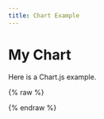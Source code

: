 ```yaml
---
title: Chart Example
---
```


# My Chart

Here is a Chart.js example.

<!-- Include Chart.js library -->
<script src="https://cdn.jsdelivr.net/npm/chart.js"></script>

<div style="width: 50%">
  <canvas id="canvas" height="450" width="600"></canvas>
</div>

{% raw %}
<script>
function getRandomDataArray() {
  var dataArray = [];
  for (var i = 0; i < 7; i++) {
    dataArray.push(Math.round(Math.random() * 100));
  }
  return dataArray;
}

var chartData = {
  labels: ["January", "February", "March", "April", "May", "June", "July"],
  datasets: [
    {
      label: "My First dataset",
      data: getRandomDataArray(),
      backgroundColor: "rgba(220,220,220,0.2)",
      borderColor: "rgba(220,220,220,1)",
      pointBackgroundColor: "rgba(220,220,220,1)",
      pointBorderColor: "#fff",
      pointHoverBackgroundColor: "#fff",
      pointHoverBorderColor: "rgba(220,220,220,1)",
      fill: true,
    },
    {
      label: "My Second dataset",
      data: getRandomDataArray(),
      backgroundColor: "rgba(151,187,205,0.2)",
      borderColor: "rgba(151,187,205,1)",
      pointBackgroundColor: "rgba(151,187,205,1)",
      pointBorderColor: "#fff",
      pointHoverBackgroundColor: "#fff",
      pointHoverBorderColor: "rgba(151,187,205,1)",
      fill: true,
    },
  ],
};

window.onload = function () {
  var ctx = document.getElementById("canvas").getContext("2d");
  var myLineChart = new Chart(ctx, {
    type: "line",
    data: chartData,
    options: {
      responsive: true,
    },
  });
};
</script>
{% endraw %}
